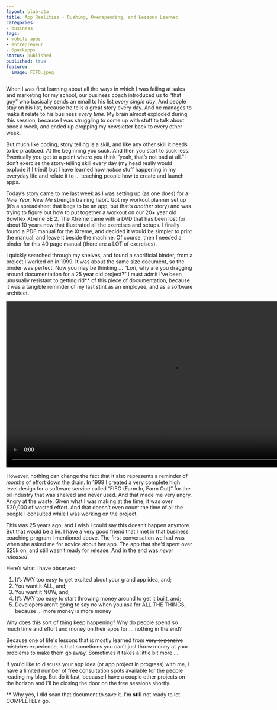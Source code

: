 ```yaml
---
layout: blab-cta
title: App Realities - Rushing, Overspending, and Lessons Learned
categories:
- business
tags:
- mobile apps
- entrepreneur
- 6packapps
status: published
published: true
feature:
  image: FIFO.jpeg
---
```

When I was first learning about all the ways in which I was failing at sales and marketing for my school, our business coach introduced us to “that guy” who basically sends an email to his list _every single day_. And people stay on his list, because he tells a great story every day. And he manages to make it relate to his business _every time_. My brain almost exploded during this session, because I was struggling to come up with stuff to talk about once a week, and ended up dropping my newsletter back to every other week.

But much like coding, story telling is a skill, and like any other skill it needs to be practiced. At the beginning you suck. And then you start to suck less. Eventually you get to a point where you think “yeah, that’s not bad at all.” I don’t exercise the story-telling skill every day (my head really would explode if I tried) but I have learned how _notice_ stuff happening in my everyday life and relate it to … teaching people how to create and launch apps.

Today’s story came to me last week as I was setting up (as one does) for a _New Year, New Me_ strength training habit. Got my workout planner set up (it’s a spreadsheet that begs to be an app, but that’s _another_ story) and was trying to figure out how to put together a workout on our 20+ year old Bowflex Xtreme SE 2. The Xtreme came with a DVD that has been lost for about 10 years now that illustrated all the exercises and setups. I finally found a PDF manual for the Xtreme, and decided it would be simpler to print the manual, and leave it beside the machine. Of course, then I needed a binder for this 40 page manual (there are a LOT of exercises).

I quickly searched through my shelves, and found a sacrificial binder, from a project I worked on in 1999. It was about the same size document, so the binder was perfect. Now you may be thinking … “Lori, why are you dragging around documentation for a 25 year old project?” I must admit I’ve been unusually resistant to getting rid** of this piece of documentation, because it was a tangible reminder of my last stint as an employee, and as a software architect.

<div class="row">
  <div class="col-md-offset-4 col-lg-4">
    <video autoplay controls preload="auto" loop muted height="450px">
      <source src="/img/original/FIFO.webm" type="video/webm">
      <source src="/img/original/FIFO.mp4" type="video/mp4">
      <source src="/img/original/FIFO.mov" type="video/quicktime">
      Your browser does not support the video tag.
      <p>Flipping through the high level design document.</p>
    </video>
  </div>
</div>

However, nothing can change the fact that it also represents a reminder of _months_ of effort down the drain. In 1999 I created a very complete high level design for a software service called “FIFO (Farm In, Farm Out)” for the oil industry that was shelved and never used. And that made me very angry. Angry at the waste. Given what I was making at the time, it was over $20,000 of wasted effort. And that doesn’t even count the time of all the people I consulted while I was working on the project.

This was 25 years ago, and I wish I could say this doesn’t happen anymore. But that would be a lie. I have a very good friend that I met in that business coaching program I mentioned above. The first conversation we had was when she asked me for advice about her app. The app that she’d spent over $25k on, and still wasn’t ready for release. And in the end was _never released_.

Here’s what I have observed:

1. It’s WAY too easy to get excited about your grand app idea, and;
1. You want it ALL, and;
1. You want it NOW, and;
1. It’s WAY too easy to start throwing money around to get it built, and;
1. Developers aren’t going to say no when you ask for ALL THE THINGS, because … more money is more money

Why does this sort of thing keep happening? Why do people spend so much time and effort and money on their apps for … nothing in the end?

Because one of life's lessons that is mostly learned from <strike>very expensive mistakes</strike> experience, is that sometimes you can’t just throw money at your problems to make them go away. Sometimes it takes a little bit more …

If you'd like to discuss your app idea (or app project in progress) with me, I have a limited number of free consultation spots available for the people reading my blog. But do it fast, because I have a couple other projects on the horizon and I'll be closing the door on the free sessions shortly.

** Why yes, I did scan that document to save it. I'm **still** not ready to let COMPLETELY go.